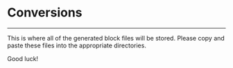 # Conversions
----------------

This is where all of the generated block files will be stored. Please copy and paste these files into the appropriate
directories.

Good luck!
